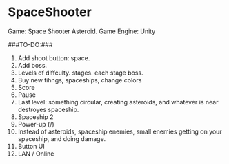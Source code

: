 SpaceShooter
============

Game: Space Shooter Asteroid. Game Engine: Unity

###TO-DO:###
1. Add shoot button: space.
2. Add boss.
2. Levels of diffculty. stages. each stage boss.
2. Buy new tihngs, spaceships, change colors
3. Score
4. Pause
5. Last level: something circular, creating asteroids, and whatever is near destroyes spaceship.
6. Spaceship 2
7. Power-up (\/)
8. Instead of asteroids, spaceship enemies, small enemies getting on your spaceship, and doing damage.
9. Button UI
10. LAN / Online
